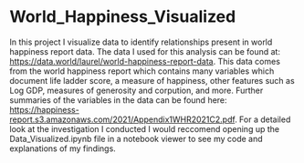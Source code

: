 # World_Happiness_Visualized
In this project I visualize data to identify relationships present in world happiness report data. The data I used for this analysis can be found at: https://data.world/laurel/world-happiness-report-data. This data comes from the world happiness report which contains many variables which document life ladder score, a measure of happiness, other features such as Log GDP, measures of generosity and corpution, and more. Further summaries of the variables in the data can be found here: https://happiness-report.s3.amazonaws.com/2021/Appendix1WHR2021C2.pdf. For a detailed look at the investigation I conducted I would reccomend opening up the Data_Visualized.ipynb file in a notebook viewer to see my code and explanations of my findings. 
